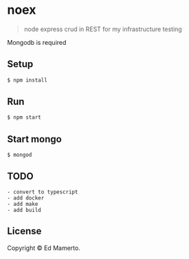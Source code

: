 # noex
> node express crud in REST for my infrastructure testing

Mongodb is required
##  Setup
```sh
$ npm install
```
## Run
```sh
$ npm start
```
## Start mongo
```
$ mongod
```

## TODO
```
- convert to typescript
- add docker
- add make
- add build
```

## License
Copyright © Ed Mamerto.
